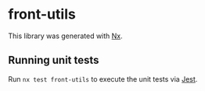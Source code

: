 # front-utils

This library was generated with [Nx](https://nx.dev).

## Running unit tests

Run `nx test front-utils` to execute the unit tests via [Jest](https://jestjs.io).
